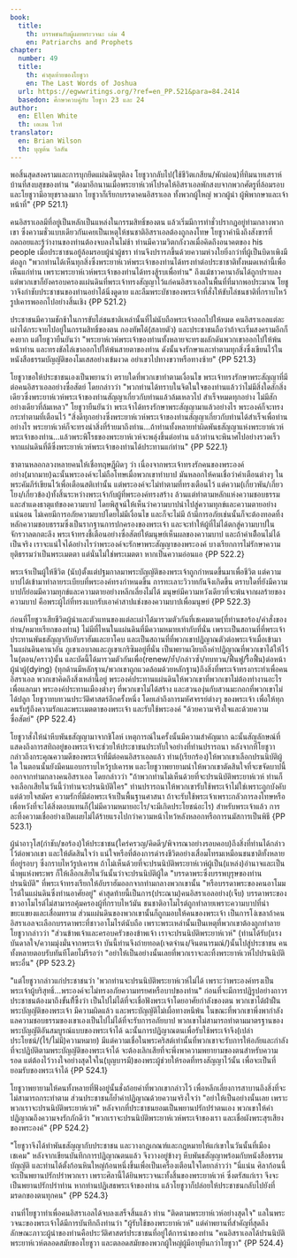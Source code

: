 ```yaml
---
book:
  title:
    th: บรรพชนกับผู้เผยพระวจนะ เล่ม 4
    en: Patriarchs and Prophets
chapter:
  number: 49
  title:
    th: คำสุดท้ายของโยชูวา
    en: The Last Words of Joshua
  url: https://egwwritings.org/?ref=en_PP.521&para=84.2414
  basedon: ศึกษาควบคู่กับ โยชูวา 23 และ 24
author:
  en: Ellen White
  th: เอเลน ไวท์
translator:
  en: Brian Wilson
  th: บุญต้น วิลสัน
---
```


พอสิ้นสุดสงครามและการบุกยึดแผ่นดินยุติลง โยชูวากลับไป(ใช้ชีวิตเกสียน/พักผ่อน)ที่ทิมนาทเสราห์บ้านที่สงบสุขของท่าน "ต่อมาอีกนานเมื่อพระยาห์เวห์โปรดให้อิสราเอลพักสงบจากพวกศัตรูที่ล้อมรอบ และโยชูวามีอายุชราลงมาก โยชูวาก็เรียกบรรดาคนอิสราเอล ทั้งพวกผู้ใหญ่ พวกผู้นำ ผู้พิพากษาและเจ้าหน้าที่" {PP 521.1}

คนอิสราเอลมีที่อยู่เป็นหลักเป็นแหล่งในกรรมสิทธิ์ของตน แล้วเริ่มมีการทำชั่วปรากฎอยู่ท่ามกลางพวกเขา ซึ่งความชั่วแบบเดียวกันเคยเป็นเหตุให้ชนชาติอิสราเอลต้องถูกลงโทษ โยชูวาคำนึงถึงสังขารที่ถดถอยและรู้ว่างานของท่านต้องจบลงในไม่ช้า ท่านมีความวิตกกังวลเมื่อคิดถึงอนาคตของ his people เมื่อประชาชนอยู้ล้อมรอบผู้นำผู้ชรา ท่านจึงปรารภขึ้นด้วยความห่วงใยยิ่งกว่าที่ผู้เป็นบิดาเพิงมีต่อลูก "พวกท่านได้เห็นทุกสิ่งซึ่งพระยาห์เวห์พระเจ้าของท่านได้ทรงทำต่อประชาชาติทั้งหมดเหล่านี้เพื่อเห็นแก่ท่าน เพราะพระยาห์เวห์พระเจ้าของท่านได้ทรงสู้รบเพื่อท่าน" ถึงแม้ชาวคานาอันได้ถูกปราบลง แต่พวกเขาก็ยังครอบครองแผ่นดินที่พระเจ้าทรงสัญญาไว้แก่คนอิสราเอลในพื้นที่ที่มากพอประมาณ โยชูวาจึงกำชับประชาชนของท่านอย่าได้นิ่งดูดาย และลืมพระบัชาของพระเจ้าที่สั่งให้ขับไล่ชนชาติที่กราบไหว้รูปเคารพออกไปอย่างสิ้นเชิง {PP 521.2}

ประชาชนมีความชักช้าในการขับไล่ชนชาติเหล่านั้นที่ไม่นับถือพระเจ้าออกไปให้หมด คนอิสราเอลแต่ละเผ่าได้กระจายไปอยู่ในกรรมสิทธิ์ของตน กองทัพได้(สลายตัว) และประชาชนถือว่าถ้าจะเริ่มสงครามอีกก็คงยาก แต่โยชูวายืนยันว่า "พระยาห์เวห์พระเจ้าของท่านทั้งหลายจะทรงผลักดันพวกเขาออกไปให้พ้นหน้าท่าน และทรงขัลไล่เขาออกไปให้พ้นสายตาของท่าน ดังนั้นจงรักษาและทำตามทุกสิ่งซึ่งเขียนไว้ในหนังสือธรรมบัญญัติของโมเสสอย่างเข้มงวด อย่าเขวไปทางขวาหรือทางซ้าย" {PP 521.3}

โยชูวาขอให้ประชาชนเองเป็นพยานว่า ตราบใดที่พวกเขาทำตามเงื่อนไข พระเจ้าทรงรักษาพระสัญญาที่มีต่อคนอิสราเอลอย่างซื่อสัตย์ โดยกล่าวว่า "พวกท่านได้ทราบในจิตในใจของท่านแล้วว่าไม่มีสิ่งใดสักสิ่งเดียวซึ่งพระยาห์เวห์พระเจ้าของท่านสัญญาเกี่ยวกับท่านแล้วล้มเหลวไป สำเร็จหมดทุกอย่าง ไม่มีสักอย่างเดียวที่ล้มเหลว" โยชูวายืนยันว่า พระเจ้าได้ทรงรักษาพระสัญญามาแล้วอย่างไร พระองค์ก็จะทรงกระทำตามที่เตือนไว้ "สิ่งดีทุกอย่างซึ่งพระยาห์เวห์พระเจ้าของท่านสัญญาเกี่ยวกับท่านได้สำเร็จเพื่อท่านอย่างไร พระยาห์เวห์ก็จะทรงนำสิ่งที่ร้ายมาถึงท่าน…ถ้าท่านทั้งหลายทำผิดพันธสัญญาแห่งพระยาห์เวห์พระเจ้าของท่าน…แล้วพระพิโรธของพระยาห์เวห์จะพลุ่งขึ้นต่อท่าน แล้วท่านจะพินาศไปอย่างรวดเร็วจากแผ่นดินที่ดีซึ่งพระยาห์เวห์พระเจ้าของท่านได้ประทานแก่ท่าน" {PP 522.1}

ซาตานหลอกลวงหลายคนให้เชื่อทฤษฎีผิดๆ ว่า เนื่องจากพระเจ้าทรงรักคนของพระองค์อย่าง(มากมาย)ฉะนั้นพระองค์จะไม่ถือโทษเมื่อพวกเขาทำบาป มันหลอกให้คนเชื่อว่าคำเตือนต่างๆ ในพระคัมภีร์เขียนไว้เพื่อเตือนสติเท่านั้น แต่พระองค์จะไม่ทำตามที่ทรงเตือนไว้ แต่ความ(เกี่ยวพัน/เกี่ยวโยง/เกี่ยวข้อง)ทั้งสิ้นระหว่างพระเจ้ากับผู้ที่พระองค์ทรงสร้าง ล้วนแต่ทำตามหลักแห่งความชอบธรรม และสำแดงธาตุแท้ของความบาป โดยพิสูจน์ให้เห็นว่าความบาปนำไปสู่ความทุกข์และความตายอย่างแน่นอน ไม่เคยมีการอภัยความบาปโดยไม่มีเงื่อนไข และก็จะไม่มี ถ้ามีการอภัยเช่นนั้นก็จะต้องทอดทิ้งหลักความชอบธรรมซึ่งเป็นรากฐานการปกครองของพระเจ้า และจะทำให้ผู้ที่ไม่ได้ตกสู่ความบาปในจักรวาลตกตะลึง พระเจ้าทรงชี้เตือนอย่างซื่อสัตย์ให้มนุษย์เห็นผลของความบาป และถ้าคำเตืือนไม่ได้เป็นจริง เราจะแน่ใจได้อย่างไรว่าพระองค์จะรักษาพระสัญญาของพระองค์ บางเรียกการไม่รักษาความยุติธรรมว่าเป็นพระเมตตา แต่นั่นไม่ใช่พระเมตตา หากเป็นความอ่อนแอ {PP 522.2}

พระเจ้าเป็นผู้ให้ชีวิต (นับ)ตั้งแต่ปฐมกาลมาพระบัญญัติของพระเจ้าถูกกำหนดขึ้นมาเพื่อชีวิต แต่ความบาปได้เข้ามาทำลายระเบียบที่พระองค์ทรงกำหนดขึ้น การทะเลาะวิวาทกันจึงเกิดขึ้น ตราบใดที่ยังมีความบาปก็ย่อมมีความทุกข์และความตายอย่างหลีกเลี่ยงไม่ได้ มนุษย์มีความหวังเดียวที่จะพ้นจากผลร้ายของความบาป คือพระผู้ไถ่ที่ทรงแบกรับเอาคำสาปแช่งของความบาปเพื่อมนุษย์ {PP 522.3}

ก่อนที่โยชูวาเสียชีวิตผู้นำและตัวแทนของแต่ละเผ่าได้มารวมตัวกันที่เชเคมตาม(ที่ท่านขอร้อง/คำสั่งของท่าน/หมายเรียกของท่าน) ไม่มีที่ไหนในแผ่นดินที่มีความหมายเท่ากับที่นั่น เพราะเป็นสถานที่ที่พระเจ้าประทานพันธสัญญากับอับราฮัมและยาโคบ และเป็นสถานที่ที่พวกเขาปฏิญาณตัวต่อพระเจ้าเมื่อเข้ามาในแผ่นดินคานาอัน ภูเขาเอบาลและภูเขาเกริซิมอยู่ที่นั่น เป็นพยานเงียบถึงคำปฏิญาณที่พวกเขาได้ให้ไว้ใน(ตอน/คราว)นั้น และบัดนี้ได้มารวมตัวกันเพื่อ(renew/ย้ำ/กล่าวซ้ำ/ทบทวน/ฟื้นฟู/รื้อฟื้น)ต่อหน้าผู้นำผู้(dying) (ทุกด้านมีหลักฐาน/พวกเขาถูกแวดล้อมด้วยหลักฐาน)ถึงสิ่งที่พระเจ้าทรงกระทำเพื่อคนอิสราเอล พวกเขาคิดถึงสิ่งเหล่านี้อยู่ พระองค์ประทานแผ่นดินให้พวกเขาที่พวกเขาไม่ต้องทำงานอะไรเพื่อแลกมา พระองค์ประทานเมืองต่างๆ ที่พวกเขาไม่ได้สร้าง และสวนองุ่นกับสวนมะกอกที่พวกเขาไม่ได้ปลูก โยชูวาทบทวนประวัติศาสตร์อีกครั้งหนึ่ง โดยเล่าถึงการมหัศจรรย์ต่างๆ ของพระเจ้า เพื่อให้ทุกคนรับรู้ถึงความรักและพระเมตตาของพระเจ้า และรับใช้พระองค์ "ด้วยความจริงใจและด้วยความซื่อสัตย์" {PP 522.4}

โยชูวาสั่งให้นำหีบพันธสัญญามาจากชิโลห์ เหตุการณ์ในครั้งนั้นมีความสำคัญมาก ฉะนั้นสัญลักษณ์ที่แสดงถึงการสทิถอยู่ของพระเจ้าจะช่วยให้ประชาชนประทับใจอย่างที่ท่านปรารถนา หลังจากที่โยชูวากล่าวถึงกระคุณความดีของพระเจ้าที่มีต่อคนอิสราเอลแล้ว ท่าน(เรียกร้อง)ให้พวกเขาเลือกปรนนิบัติผู้ใด ในตอนนั้นยังมีคนแอบกราบไหว้รูปเคารพ และโยชูวาพยายามนำให้พวกเขาตัดสินใจที่จะขจัดบาปนี้ออกจากท่ามกลางคนอิสราเอล โดยกล่าวว่า "ถ้าพวกท่านไม่เห็นด้วยที่จะปรนนิบัติพระยาห์เวห์ ท่านก็จงเลือกเสียในวันนี้ว่าท่านจะปรนนิบัติใคร" ท่านปรารถนาให้พวกเขารับใช้พระเจ้าไม่ใช่เพราะถูกบังคับแต่ด้วยใจสมัคร ความรักที่มีต่อพระเจ้าเป็นพื้นฐานศาสนา ถ้าจะรับใช้พระเจ้าเพราะกลัวการลงโทษหรือเพื่อหวังที่จะได้สิ่งตอบแทนก็(ไม่มีความหมายอะไร/จะมีเกิดประโยชน์อะไร) สำหรับพระเจ้าแล้ว การละทิ้งความเชื่ออย่างเปิดเผยไม่ได้ร้ายแรงไปกว่าความหน้าไหว้หลังหลอกหรือการนมัสการเป็นพิธี {PP 523.1}

ผู้นำอาวุโส(กำชับ/ขอร้อง)ให้ประชาชน(ใคร่ครวญ/คิดดีๆ/พิจารณาอย่างรอบคอบ)ถึงสิ่งที่ท่านได้กล่าวไว้ต่อพวกเขา และให้ตัดสินใจว่า แน่ใจหรือที่ต้องการดำรงชีวิตอย่างเสื่อมโทรมเหมือนชนชาติทั้งหลายที่อยู่รอบๆ ซึ่งกราบไหว้รูปเคารพ ถ้าไม่เห็นด้วยที่จะปรนนิบัติพระยาห์เวห์ผู้เป็น(แหล่ง)อำนาจและเป็นน้ำพุแห่งพระพร ก็ให้เลือกเสียในวันนั้นว่าจะปรนนิบัติผู้ใด "บรรดาพระซึ่งบรรพบุรุษของท่านปรนนิบัติ" ที่พระเจ้าทรงเรียกให้อับราฮัมออกจากท่ามกลางพวกเขานั้น "หรือบรรดาพระของคนอาโมมไรต์ในแผ่นดินซึ่งท่านอาศัยอยู่" คำสุดท้ายนี้เป็นการ(ประณาม)คนอิสราเอลอย่าง(เจ็บ) บรรดาพระของชาวอาโมไรต์ไม่สามารถคุ้มครองผู้ที่กราบไหว้มัน ชนชาติอาโมไรต์ถูกทำลายเพราะความบาปที่น่าขยะแขยงและเสื่อมทราม ส่วนแผ่นดินของพวกเขานั้นก็ถูกมอบให้คนของพระเจ้า เป็นการโง่เขลาถ้าคนอิสราเอลจะเลือกบรรดาพระที่ชาวอาโมไรต์นับถือ เพราะพระเหล่านั้นเป็นเหตุที่พวกเขาต้องถูกทำลาย โยชูวากล่าวว่า "ส่วนข้าพเจ้าและครอบครัวของข้าพเจ้า เราจะปรนนิบัติพระยาห์เวห์" (ท่านได้รับ(แรงบันดาลใจ/ความมุ่งมั่นจากพระเจ้า บันนี้ท่านจึงถ่ายทอด(เจตจำนง/จินตนารมณ์/)นั้นไปสู่ประชาชน คนทั้งหลายตอบรับทันทีโดยไม่รีรอว่า "อย่าให้เป็นอย่างนั้นเลยที่พวกเราจะละทิ้งพระยาห์เวห์ไปปรนนิบัติพระอื่น" {PP 523.2}

"แต่โยชูวากล่าวแก่ประชาชนว่า 'พวกท่านจะปรนนิบัติพระยาห์เวห์ไม่ได้ เพราะว่าพระองค์ทรงเป็นพระเจ้าผู้บริสุทธิ์…พระองค์จะไม่ทรงอภัยความทรยศหรือบาปของท่าน" ก่อนที่จะมีการปฏิรูปอย่างถาวรประชาชนต้องมาถึงขั้นทึ่้ซึ้งว่า เป็นไปไม่ได้ที่จะเชื่อฟังพระเจ้าโดยอาศัยกำลังของตน พวกเขาได้ฝ่าฝืนพระบัญญัติของพระเจ้า มีความผิดแล้ว และพระบัญญัติไม่เผื่อทางหนีพ้น ในขณะที่พวกเขาพึ่งพากำลังแลความชอบธรรมของเขาเองเป็นไปไม่ได้ที่จะรับการอภัยบาป พวกเขาไม่สามารถทำตามมาตรฐานของพระบัญญัติอันสมบูรณ์แบบของพระเจ้าได้ ฉะนั้นการปฏิญาณตนเพื่อรับใช้พระเจ้าจึง(เปล่าประโยชน์/(ไร้/ไม่มี)ความหมาย) มีแต่ความเชื่อในพระคริสต์เท่านั้นที่พวกเขาจะรับการให้อภัยและกำลังที่จะปฏิบัติตามพระบัญญัติของพระเจ้าได้  จะต้องเลิกเสียที่จะพึ่งพาความพยายามของตนสำหรับความรอด แต่ต้องไว้วางใจอย่างสุดใจใน(บุญบารมี)ของพระผู้ช่วยให้รอดที่ทรงสัญญาไว้นั้น เพื่อจะเป็นที่ยอมรับของพระเจ้าได้ {PP 524.1}

โยชูวาพยายามให้คนทั้งหลายที่ฟังอยู่นั้นชั่งถ้อยคำที่พวกเขากล่าวไว้ เพื่อหลีกเลี่ยงการสาบานถึงสิ่งที่จะไม่สามารถกระทำตาม ส่วนประชาชนก็ย้ำคำปฏิญาณด้วยความจริงใจว่า "อย่าให้เป็นอย่างนั้นเลย เพราะพวกเราจะปรนนิบัติพระยาห์เวห์" หลังจากที่ประชาชนยอมเป็นพยานปรักปรำตนเอง พวกเขาให้คำปฏิญาณถึงความจงรักภักดีว่า "พวกเราจะปรนนิบัติพระยาห์เวห์พระเจ้าของเรา และเชื่อผังพระสุรเสียงของพระองค์" {PP 524.2}

"โยชูวาจึงได้ทำพันธสัญญากับประชาชน และวางกฎเกณฑ์และกฎหมายให้แก่เขาในวันนั้นที่เมืองเชเคม" หลังจากเขียนบันทึกการปฏิญาณตนแล้ว จึงวางอยู่ข้างๆ หีบพันธสัญญาพร้อมกับหนังสือธรรมบัญญัติ และท่านได้ตั้งก้อนหินใหญ่ก้อนหนึ่งขึ้นเพื่อเป็นเครื่องเตือนใจโดยกล่าวว่า "นี่แน่น ศิลาก้อนนี้จะเป็นพยานปรักปรำพวกเรา เพราะศิลานี้ได้ยินพระวจนะทั้งสิ้นของพระยาห์เวห์ ซึ่งตรัสแก่เรา จึงจะเป็นพยานปรักปรำท่าน หากท่านปฏิเสธพระเจ้าของท่าน แล้วโยชูวาก็ปล่อยให้ประชาชนกลับไปยังที่มรดกของตนทุกคน" {PP 524.3}

งานที่โยชูวาทำเพื่อคนอิสราเอลได้จบลงเสร็จสิ้นแล้ว ท่าน "ติดตามพระยาห์เวห์อย่างสุดใจ" แลในพระวจนะของพระเจ้าได้มีการบันทึกถึงท่านว่า "ผู้รับใช้ของพระยาห์เวห์" แต่คำพยานที่สำคัญที่สุดถึงลักษณะภาวะผู้นำของท่านคือประวัติศาสตร์ประชาชนที่อยู่ใต้การนำของท่าน "คนอิสราเอลได้ปรนนิบัติพระยาห์เวห์ตลอดสมัยของโยชูวา และตลอดสมัยของพวกผู้ใหญ่ผู้มีอายุยืนกว่าโยชูวา" {PP 524.4}
